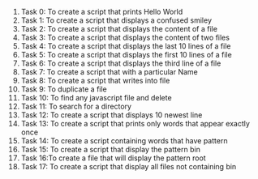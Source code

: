 1. Task 0: To create a script that prints Hello World
2. Task 1: To create a script that displays a confused smiley
3. Task 2: To create a script that displays the content of a file
4. Task 3: To create a script that displays the content of two files
5. Task 4: To create a script that displays the last 10 lines of a file
6. Task 5: To create a script that displays the first 10 lines of a file
7. Task 6: To create a script that displays the third line of a file
8. Task 7: To create a script that with a particular Name
9. Task 8: To create  a script that writes into file
10. Task 9: To duplicate a file
11. Task 10: To find any javascript file and delete
12. Task 11: To search for a directory
13. Task 12: To create a script that displays 10 newest line
14. Task 13: To create a script that prints only words that appear exactly once
15. Task 14: To create a script containing words that have pattern
16. Task 15: To create a script that display the pattern bin
17. Task 16:To create a file that will display the pattern root
18. Task 17: To create a script that display all files not containing bin
